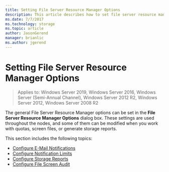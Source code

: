 ```yaml
---
title: Setting File Server Resource Manager Options
description: This article describes how to set file server resource manager options
ms.date: 7/7/2017
ms.technology: storage
ms.topic: article
author: JasonGerend
manager: brianlic
ms.author: jgerend
---
```


# Setting File Server Resource Manager Options

> Applies to: Windows Server 2019, Windows Server 2016, Windows Server (Semi-Annual Channel), Windows Server 2012 R2, Windows Server 2012, Windows Server 2008 R2

The general File Server Resource Manager options can be set in the **File Server Resource Manager Options** dialog box. These settings are used throughout the nodes, and some of them can be modified when you work with quotas, screen files, or generate storage reports.

This section includes the following topics:

-   [Configure E-Mail Notifications](configure-email-notifications.md)
-   [Configure Notification Limits](configure-notification-limits.md)
-   [Configure Storage Reports](configure-storage-reports.md)
-   [Configure File Screen Audit](configure-file-screen-audit.md)


